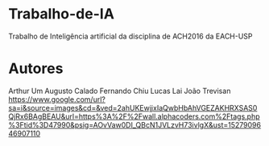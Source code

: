 # Trabalho-de-IA
Trabalho de Inteligência artificial da disciplina de ACH2016 da EACH-USP
# Autores
Arthur Um 
Augusto Calado 
Fernando Chiu 
Lucas Lai 
João Trevisan
https://www.google.com/url?sa=i&source=images&cd=&ved=2ahUKEwjjxIaQwbHbAhVGEZAKHRXSAS0QjRx6BAgBEAU&url=https%3A%2F%2Fwall.alphacoders.com%2Ftags.php%3Ftid%3D47990&psig=AOvVaw0DI_QBcN1JVLzvH73ivlgX&ust=1527909646907110
